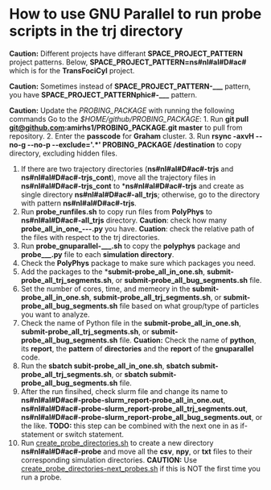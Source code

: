 # How to use GNU Parallel to run **probe** scripts in the **trj**   directory

**Caution:** Different projects have differant **SPACE_PROJECT_PATTERN** project patterns. Below, **SPACE_PROJECT_PATTERN=ns#nl#al#D#ac#** which is for the **TransFociCyl** project.

**Caution:** Sometimes instead of **SPACE_PROJECT_PATTERN-___** pattern, you have **SPACE_PROJECT_PATTERNphic#-___** pattern.

**Caution:** Update the *PROBING_PACKAGE* with running the following commands Go to the *$HOME/github/PROBING_PACKAGE*:
    1. Run **git pull git@github.com:amirhs1/PROBING_PACKAGE.git master** to pull from repository.
    2. Enter the **passcode** for **Graham** cluster.
    3. Run **rsync -axvH --no-g --no-p --exclude='.*' PROBING_PACKAGE /destination** to copy directory, excluding hidden files.

1. If there are two trajectory directories (**ns#nl#al#D#ac#-trjs** and **ns#nl#al#D#ac#-trjs_cont**), move all the trajectory files in **ns#nl#al#D#ac#-trjs_cont** to ***ns#nl#al#D#ac#-trjs** and create as single directory **ns#nl#al#D#ac#-all_trjs**; otherwise, go to the directory with pattern **ns#nl#al#D#ac#-trjs**.
2. Run **probe_runfiles.sh** to copy run files from **PolyPhys** to **ns#nl#al#D#ac#-all_trjs** directory.
**Caution**: check how many **probe_all_in_one_---.py** you have.
**Cuation**: check the relative path of the files with respect to the trj directories.
3. Run **probe_gnuparallel-___.sh** to copy the **polyphys** package and **probe___.py** file to each **simulation directory**.
4. Check the **PolyPhys** package to make sure which packages you need.
5. Add the packages to the ***submit-probe_all_in_one.sh**, **submit-probe_all_trj_segments.sh**, or **submit-probe_all_bug_segments.sh** file.
6. Set the number of cores, time, and memeory in the **submit-probe_all_in_one.sh**, **submit-probe_all_trj_segments.sh**, or **submit-probe_all_bug_segments.sh** file based on what group/type of particles you want to analyze.
7. Check the name of Python file in the **submit-probe_all_in_one.sh**, **submit-probe_all_trj_segments.sh**, or **submit-probe_all_bug_segments.sh** file.
**Cuation:** Check the name of **python**, its **report**, the **pattern** of **directories** and the **report** of the **gnuparallel** code.
8. Run the **sbatch subit-probe_all_in_one.sh**, **sbatch submit-probe_all_trj_segments.sh**, or **sbatch submit-probe_all_bug_segments.sh** file.
9. After the run finsihed, check slurm file and change its name to **ns#nl#al#D#ac#-probe-slurm_report-probe_all_in_one.out**, **ns#nl#al#D#ac#-probe-slurm_report-probe_all_trj_segments.out**, **ns#nl#al#D#ac#-probe-slurm_report-probe_all_bug_segments.out**, or the like.
**TODO:** this step can be combined with the next one in as if-statement or switch statement.
10. Run [create_probe_directories.sh](./create_probe_directories.sh) to create a new directory **ns#nl#al#D#ac#-probe** and move all the **csv**, **npy**, or **txt** files to their corresponding simulation directories.
**CAUTION:** Use [create_probe_directories-next_probes.sh](./create_probe_directories-next_probes.sh) if this is NOT the first time you run a probe.
